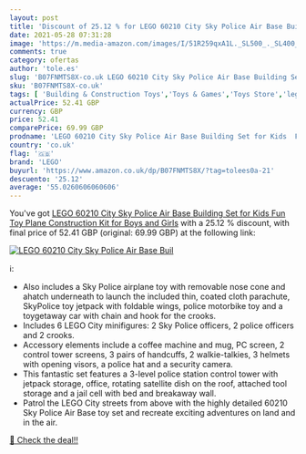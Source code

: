```yaml
---
layout: post
title: 'Discount of 25.12 % for LEGO 60210 City Sky Police Air Base Buil'
date: 2021-05-28 07:31:28
image: 'https://m.media-amazon.com/images/I/51R259qxA1L._SL500_._SL400_.jpg'
comments: true
category: ofertas
author: 'tole.es'
slug: 'B07FNMTS8X-co.uk LEGO 60210 City Sky Police Air Base Building Set for...'
sku: 'B07FNMTS8X-co.uk'
tags: [ 'Building & Construction Toys','Toys & Games','Toys Store','lego', ]
actualPrice: 52.41 GBP
currency: GBP
price: 52.41
comparePrice: 69.99 GBP
prodname: 'LEGO 60210 City Sky Police Air Base Building Set for Kids  Fun Toy Plane Construction Kit for Boys and Girls'
country: 'co.uk'
flag: '🇬🇧'
brand: 'LEGO'
buyurl: 'https://www.amazon.co.uk/dp/B07FNMTS8X/?tag=tolees0a-21'
descuento: '25.12'
average: '55.0260606060606'
---
```


You've got [LEGO 60210 City Sky Police Air Base Building Set for Kids  Fun Toy Plane Construction Kit for Boys and Girls](https://www.amazon.co.uk/dp/B07FNMTS8X/?tag=tolees0a-21) with a  25.12 % discount, with final price of 52.41 GBP (original: 69.99 GBP) at the following link:

[![LEGO 60210 City Sky Police Air Base Buil](https://m.media-amazon.com/images/I/51R259qxA1L._SL500_._SL400_.jpg)](https://www.amazon.co.uk/dp/B07FNMTS8X/?tag=tolees0a-21)

ℹ️:

- Also includes a Sky Police airplane toy with removable nose cone and ahatch underneath to launch the included thin, coated cloth parachute, SkyPolice toy jetpack with foldable wings, police motorbike toy and a toygetaway car with chain and hook for the crooks.
- Includes 6 LEGO City minifigures: 2 Sky Police officers, 2 police officers and 2 crooks.
- Accessory elements include a coffee machine and mug, PC screen, 2 control tower screens, 3 pairs of handcuffs, 2 walkie-talkies, 3 helmets with opening visors, a police hat and a security camera.
- This fantastic set features a 3-level police station control tower with jetpack storage, office, rotating satellite dish on the roof, attached tool storage and a jail cell with bed and breakaway wall.
- Patrol the LEGO City streets from above with the highly detailed 60210 Sky Police Air Base toy set and recreate exciting adventures on land and in the air.

[🛒 Check the deal!!](https://www.amazon.co.uk/dp/B07FNMTS8X/?tag=tolees0a-21)
